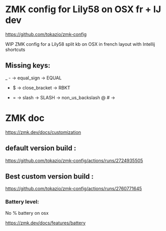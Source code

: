 # ZMK config for Lily58 on OSX fr + IJ dev

https://github.com/tokazio/zmk-config

WIP ZMK config for a Lily58 split kb on OSX in french layout with Intellij shortcuts

## Missing keys:
_ - -> equal_sign -> EQUAL
* $ -> close_bracket -> RBKT
+ = -> slash -> SLASH -> non_us_backslash
@ # -> 

# ZMK doc

https://zmk.dev/docs/customization

## default version build :

https://github.com/tokazio/zmk-config/actions/runs/2724935505

## Best custom version build :

https://github.com/tokazio/zmk-config/actions/runs/2760771645

### Battery level:

No % battery on osx

https://zmk.dev/docs/features/battery
